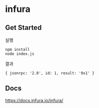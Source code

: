 # infura

## Get Started
실행
```
npm install
node index.js
```

결과
```
{ jsonrpc: '2.0', id: 1, result: '0x1' }
```

## Docs
https://docs.infura.io/infura/